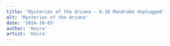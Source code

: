 ```yaml
---
title: 'Mysteries of the Arcana - 8.10 Mandrake Unplugged'
alt: 'Mysteries of the Arcana'
date: '2024-10-03'
author: 'Keira'
artist: 'Keira'
---
```

